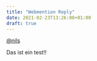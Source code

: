 ```yaml
---
title: "Webmention Reply"
date: 2021-02-23T13:26:08+01:00
draft: true
---
```


<a class="u-in-reply-to" href="https://blog.kempen.xyz/posts/opensuse-fido2/">@nils</a>

Das ist ein test!!
